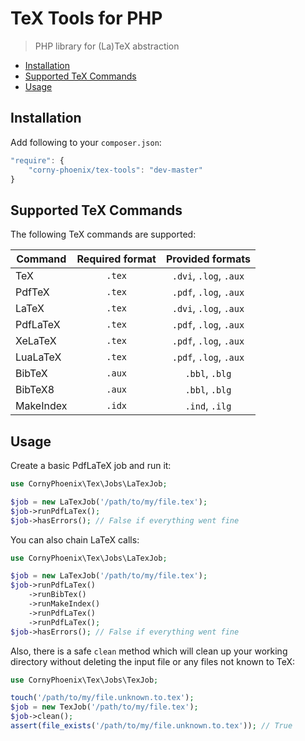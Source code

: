 TeX Tools for PHP
=================

> PHP library for (La)TeX abstraction

* [Installation](#installation)
* [Supported TeX Commands](#supported-tex-commands)
* [Usage](#usage)

## Installation

Add following to your `composer.json`:

```js
"require": {
    "corny-phoenix/tex-tools": "dev-master"
}
```

## Supported TeX Commands

The following TeX commands are supported:

| Command | Required format | Provided formats |
| ------- |:---------------:|:----------------:|
| TeX | `.tex` | `.dvi`, `.log`, `.aux` |
| PdfTeX | `.tex` | `.pdf`, `.log`, `.aux` |
| LaTeX | `.tex` | `.dvi`, `.log`, `.aux` |
| PdfLaTeX | `.tex` | `.pdf`, `.log`, `.aux` |
| XeLaTeX | `.tex` | `.pdf`, `.log`, `.aux` |
| LuaLaTeX | `.tex` | `.pdf`, `.log`, `.aux` |
| BibTeX | `.aux` | `.bbl`, `.blg` |
| BibTeX8 | `.aux` | `.bbl`, `.blg` |
| MakeIndex | `.idx` | `.ind`, `.ilg` |

## Usage

Create a basic PdfLaTeX job and run it:

```php
use CornyPhoenix\Tex\Jobs\LaTexJob;

$job = new LaTexJob('/path/to/my/file.tex');
$job->runPdfLaTex();
$job->hasErrors(); // False if everything went fine
```

You can also chain LaTeX calls:

```php
use CornyPhoenix\Tex\Jobs\LaTexJob;

$job = new LaTexJob('/path/to/my/file.tex');
$job->runPdfLaTex()
    ->runBibTex()
    ->runMakeIndex()
    ->runPdfLaTex()
    ->runPdfLaTex();
$job->hasErrors(); // False if everything went fine
```

Also, there is a safe `clean` method which will clean up your working directory without deleting the input file or any files not known to TeX: 

```php
use CornyPhoenix\Tex\Jobs\TexJob;

touch('/path/to/my/file.unknown.to.tex');
$job = new TexJob('/path/to/my/file.tex');
$job->clean();
assert(file_exists('/path/to/my/file.unknown.to.tex')); // True
```
